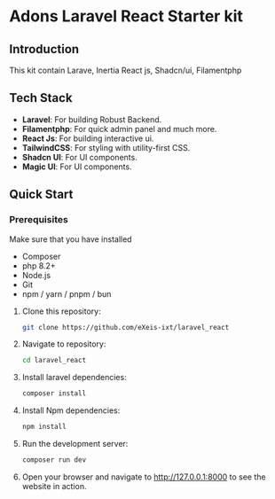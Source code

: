 <h1 align="start">
    Adons Laravel React Starter kit
</h1>



## Introduction

This kit contain Larave, Inertia React js, Shadcn/ui, Filamentphp



## Tech Stack

- **Laravel**: For building Robust Backend.
- **Filamentphp**: For quick admin panel and much more.
- **React Js**: For building interactive ui.
- **TailwindCSS**: For styling with utility-first CSS.
- **Shadcn UI**: For UI components.
- **Magic UI**: For UI components.

## Quick Start

### Prerequisites
Make sure that you have installed
- Composer
- php 8.2+
- Node.js
- Git
- npm / yarn / pnpm / bun

1. Clone this repository:

   ```bash
   git clone https://github.com/eXeis-ixt/laravel_react
2. Navigate to repository:

   ```bash
   cd laravel_react
   ```
3. Install laravel dependencies:
   ```bash
   composer install
4. Install Npm dependencies:
   ```bash
   npm install

5. Run the development server:
   ```bash
   composer run dev
   ```
6. Open your browser and navigate to http://127.0.0.1:8000 to see the website in action.


